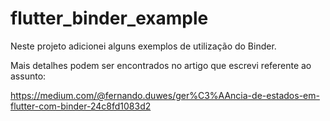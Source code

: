 # flutter_binder_example

Neste projeto adicionei alguns exemplos de utilização do Binder.

Mais detalhes podem ser encontrados no artigo que escrevi referente ao assunto:

https://medium.com/@fernando.duwes/ger%C3%AAncia-de-estados-em-flutter-com-binder-24c8fd1083d2
